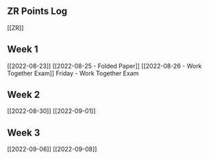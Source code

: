 ## ZR Points Log
[[ZR]]

## Week 1
[[2022-08-23]]
[[2022-08-25 - Folded Paper]]
[[2022-08-26 - Work Together Exam]]
Friday - Work Together Exam

## Week 2
[[2022-08-30]]
[[2022-09-01]]

## Week 3
[[2022-09-06]]
[[2022-09-08]]
